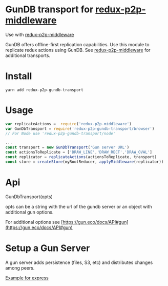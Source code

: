 # GunDB transport for [redux-p2p-middleware](https://github.com/hugozap/redux-p2p-middleware)

Use with [redux-p2p-middleware](https://github.com/hugozap/redux-p2p-middleware)

GunDB offers offline-first replication capabilities. Use this module to replicate redux actions using GunDB. See [redux-p2p-middleware](https://github.com/hugozap/redux-p2p-middleware) for additional transports.

# Install

```
yarn add redux-p2p-gundb-transport
```

# Usage

```javascript
var replicateActions =  require('redux-p2p-middleware')
var GunDbTransport = require('redux-p2p-gundb-transport/browser')
// For Node use 'redux-p2p-gundb-transport/node'

...
const transport = new GunDbTransport('Gun server URL')
const actionsToReplicate = ['DRAW_LINE','DRAW_RECT','DRAW_OVAL']
const replicator = replicateActions(actionsToReplicate, transport)
const store = createStore(myRootReducer, applyMiddleware(replicator))


```

# Api

GunDbTransport(opts)

opts can be a string with the url of the gundb server
or an object with additional gun options.

For additional options see [https://gun.eco/docs/API#gun](https://gun.eco/docs/API#gun)

# Setup a Gun Server

A gun server adds persistence (files, S3, etc) and distributes changes among peers.

[Example for express](https://github.com/amark/gun/blob/master/examples/express.js)


